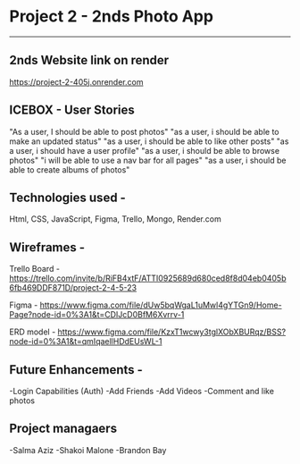 # Project 2 - 2nds Photo App
-------------------------------------------
2nds Website link on render
-------------------------------------------
https://project-2-405j.onrender.com

ICEBOX - User Stories
------------------------------------------
"As a user, I should be able to post photos"
"as a user, i should be able to make an updated status"
"as a user, i should be able to like other posts"
"as a user, i should have a user profile"
"as a user, i should be able to browse photos"
"i will be able to use a nav bar for all pages"
"as a user, i should be able to create albums of photos"

Technologies used -
-------------------------------------------
Html, CSS, JavaScript, Figma, Trello, Mongo, Render.com

Wireframes -
-------------------------------------------
Trello Board -
https://trello.com/invite/b/RiFB4xtF/ATTI0925689d680ced8f8d04eb0405b6fb469DDF871D/project-2-4-5-23


Figma -
https://www.figma.com/file/dUw5bqWgaL1uMwl4gYTGn9/Home-Page?node-id=0%3A1&t=CDIJcD0BfM6Xvrrv-1


ERD model -
https://www.figma.com/file/KzxT1wcwy3tglXObXBURqz/BSS?node-id=0%3A1&t=qmIqaellHDdEUsWL-1


Future Enhancements -
--------------------------------------
-Login Capabilities (Auth)
-Add Friends
-Add Videos
-Comment and like photos

 Project managaers
 -------------------------------------
 -Salma Aziz
 -Shakoi Malone
 -Brandon Bay
